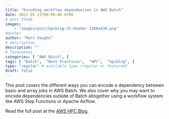 ```yaml
---
title: "Encoding workflow dependencies in AWS Batch"
date: 2022-05-11T00:00:00-0700
# post thumb
images:
    - "images/post/hpcblog-31-header-1260x630.png"
#author
author: "Matt Vaughn"
# description
description: ""
# Taxonomies
categories: [ "AWS Batch", ]
tags: [ "Batch",  "Best Practices",  "HPC",  "hpcblog", ]
type: "regular" # available type (regular or featured)
draft: false
---
```


This post covers the different ways you can encode a dependency between basic and array jobs in AWS Batch. We also cover why you may want to encode dependencies outside of Batch altogether using a workflow system like AWS Step Functions or Apache Airflow.

Read the full post at the [AWS HPC Blog](https://aws.amazon.com/blogs/hpc/encoding-workflow-dependencies-in-aws-batch/).
